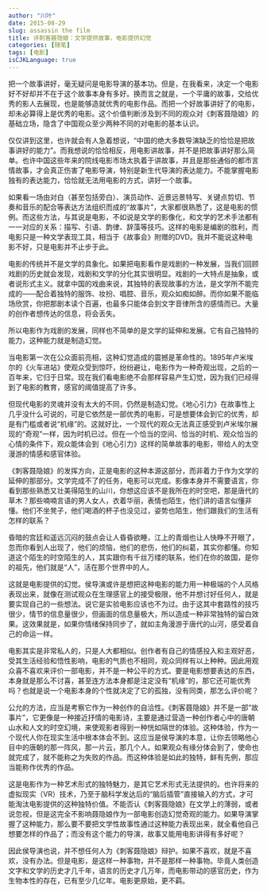 ```yaml
---
author: "川叶"
date: 2015-08-29
slug: assassin the film
title: 评刺客聂隐娘：文学提供故事，电影提供幻觉
categories: [随笔]
tags: [电影]
isCJKLanguage: true
---
```


把一个故事讲好，毫无疑问是电影导演的基本功。但是，在我看来，决定一个电影好不好却并不在于这个故事本身有多好。换而言之就是，一个平庸的故事，交给优秀的影人去展现，也是能够造就优秀的电影作品。而把一个好故事讲好了的电影，却未必算得上是优秀的电影。这个价值判断涉及到不同的观众对《刺客聂隐娘》的基础立场，隐含了中国观众至少两种不同的对电影的基本认识。

<!--more-->

仅仅讲到这里，也许就会有人急着想说，“中国的绝大多数导演缺乏的恰恰是把故事讲好的能力”。而我想说的恰恰相反，用电影讲故事，并不是把故事讲好那么简单。也许中国这些年来的院线电影市场太执着于讲故事，并且是那些通俗的都市言情故事，才会真正伤害了电影导演，特别是新生代导演的表达能力。不能掌握电影独有的表达能力，恰恰就无法用电影的方式，讲好一个故事。

如果看一场由对白（甚至包括旁白）、演员动作、近景远景特写、关键点剪切、节奏和音乐的配合等表达方法组织而成的“故事片”，大家都很熟悉了，这是电影的惯例。而这些方法，与其说是电影，不如说是文学的影像化，和文学的艺术手法都有一一对应的关系：描写、引语、韵律、辞藻等技巧。这样的电影是编剧的胜利，而电影只是一种文学表现工具，相当于《故事会》附赠的DVD。我并不能说这种电影不好，只是电影并不止步于此。

电影的传统并不是文学的具象化。如果把电影看作是戏剧的一种发展，当我们回顾戏剧的历史就会发现，戏剧和文学的分化其实很明显。戏剧的一大特点是抽象，或者说形式主义。就拿中国的戏曲来说，其独特的表现故事的方法，是文学所不能完成的——配合着独特的服饰、妆扮、唱腔、音乐，观众如痴如醉。而你如果不能临场欣赏，你把那剧本读个百遍，也最多只能体会到文字音律所含的感情而已。大量的创作者想传达的信息，将会丢失。

所以电影作为戏剧的发展，同样也不简单的是文学的延伸和发展。它有自己独特的能力，这种能力就是制造幻觉。

当电影第一次在公众面前亮相，这种幻觉造成的震撼是革命性的。1895年卢米埃尔的《火车进站》使观众受到惊吓，纷纷避让，电影作为一种奇观出现，之后的一百年来，它归于日常。现在我们看电影绝不会那样容易产生幻觉，因为我们已经得到了电影的教育，感官的阈值提高了许多。

但现代电影的灵魂并没有太大的不同，仍然是制造幻觉。《地心引力》在故事性上几乎没什么可说的，可是它依然是一部优秀的电影，可是想要体会到它的优秀，却是有门槛或者说“机缘”的。这就好比，一个现代的观众无法真正感受到卢米埃尔展现的“奇观”一样，因为时机已过。但在一个恰当的空间、恰当的时机、观众恰当的心情的条件下，观众能体会到《地心引力》这样的简单故事的电影，带给人的太空漫游的情感和感官体验。

《刺客聂隐娘》的发挥方向，正是电影的这种本源这部分，而非着力于作为文学的延伸的那部分。文学完成不了的任务，电影可以完成。影像本身并不需要语言，你看到那些熟悉又壮美得陌生的山川，你想这应该不是我所在的时空吧，那是唐代的草木？那些喃喃言语的男人女人，衣着华丽，表情也陌生，他们讲的语言似懂非懂。他们不坐凳子，他们喝酒的杯子也没见过，姿势也陌生，他们跟我们的生活有怎样的联系？

昏暗的宫廷和遥远沉闷的鼓点会让人昏昏欲睡，江上的青烟也让人快睁不开眼了，忽而你看到人出现了，他们的烦恼，他们的悲伤，他们的纠葛，其实你都懂。你知道这个陌生的时空陌生的人，其实跟你有千丝万缕的联系，他们在你的故国，是你的祖先，他们就是“人”，活在那个世界中的人。

这就是电影提供的幻觉。侯导演或许是想把这种电影的能力用一种极端的个人风格表现出来，就像在测试观众在生理感官上的接受极限，他不并想讨好任何人，就是要实现自己的一些想法。说它是实验电影应该也不为过。由于这其中套路性的技巧很少，情节的信息量很少，但画面的信息量极大，所以造成一种非常独特的留白效果。这效果就是，如果你情绪保持同步了，就如主角漫游于唐代的山河，感受着自己的命运一样。

电影其实是非常私人的，只是人大都相似。创作者有自己的情感投入和主观好恶，受其生活经验和悟性影响，电影的气质也不相同，观众同样有以上种种。因此用观众喜不喜欢来评价一部电影，并不是一种公平的方式。要是电影想要表达的东西，本身就是那么不讨喜，甚至连方法本身都是注定没有“机缘”的，那它还可能优秀吗？也就是说一个电影本身的个性就决定了它的孤独，没有同类，那怎么评价呢？

公允的方法，应当是考察它作为一种创作的自洽性。《刺客聂隐娘》并不是一部“故事片”，它更像是一种接近抒情的电影诗，主要是通过营造一种创作者心中的唐朝山水和人文的时空幻境，来使观影者得到一种恍如隔世的体验。这种体验，作为一个现代人你在现实生活中根本体会不到。这应当是侯导演的本意，让你去领略他心目中的唐朝的那一阵风，那一片云，那几个人。如果观众有缘分体会到了，使命也就完成了，就不能称之为失败的作品。而这种体验是如此的独特，鲜有先例，那应当能称作优秀的作品。

这是电影作为一种艺术形式的独特魅力，是其它艺术形式无法提供的。也许将来的虚拟现实（VR）技术，乃至于脑科学发达后的“脑后插管”直接输入的方式，才可能淘汰电影提供的这种独特价值。不能否认《刺客聂隐娘》在文学上的薄弱，或者说忽视，但是这完全不影响聂隐娘作为一部电影创造幻觉奇观的能力。如果导演掌握了这种能力，那么要不要把文学性故事性通过这种能力表现出来，就全看他自己想要怎样的作品了；而没有这个能力的导演，故事又能用电影讲得有多好呢？

因此侯导演也说，并不想任何人为《刺客聂隐娘》辩护。如果不喜欢，就是不喜欢，没有办法。但是电影，是这样一种事物，并不是那样一种事物。毕竟人类创造文字和文学的历史才几千年，语言的历史才几万年，而电影带动的感官历史，作为生物本性的存在，已有至少几亿年。电影更原始，更不羁。